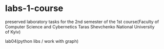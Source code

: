 # labs-1-course
preserved laboratory tasks for the 2nd semester of the 1st course(Faculty of Computer Science and Cybernetics Taras Shevchenko National University of Kyiv)

lab04(python libs / work with graph)
